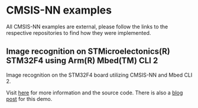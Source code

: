 # CMSIS-NN examples

All CMSIS-NN examples are external, please follow the links to the respective repositories to find how they were implemented.

## Image recognition on STMicroelectonics(R) STM32F4 using Arm(R) Mbed(TM) CLI 2

Image recognition on the STM32F4 board utilizing CMSIS-NN and Mbed CLI 2.

Visit [here](https://github.com/ARM-software/ML-examples/tree/master/tflm-cmsisnn-mbed-image-recognition) for more information and the source code. There is also a [blog post](https://community.arm.com/arm-community-blogs/b/ai-and-ml-blog/posts/image-recognition-on-arm-powered-microcontrollers) for this demo.
